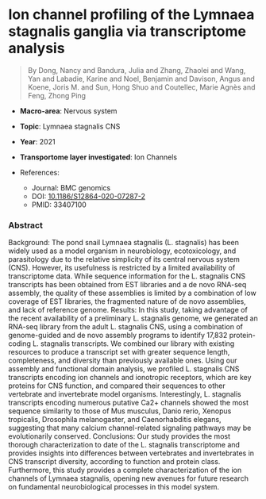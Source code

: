 # Ion channel profiling of the Lymnaea stagnalis ganglia via transcriptome analysis

> By Dong, Nancy and Bandura, Julia and Zhang, Zhaolei and Wang, Yan and Labadie, Karine and Noel, Benjamin and Davison, Angus and Koene, Joris M. and Sun, Hong Shuo and Coutellec, Marie Agnès and Feng, Zhong Ping

- **Macro-area**: Nervous system
- **Topic**: Lymnaea stagnalis CNS
- **Year**: 2021
- **Transportome layer investigated**: Ion Channels

- References:
  - Journal: BMC genomics
  - DOI: [10.1186/S12864-020-07287-2](https://doi.org/10.1186/S12864-020-07287-2)
  - PMID: 33407100

### Abstract

Background: The pond snail Lymnaea stagnalis (L. stagnalis) has been widely used as a model organism in neurobiology, ecotoxicology, and parasitology due to the relative simplicity of its central nervous system (CNS). However, its usefulness is restricted by a limited availability of transcriptome data. While sequence information for the L. stagnalis CNS transcripts has been obtained from EST libraries and a de novo RNA-seq assembly, the quality of these assemblies is limited by a combination of low coverage of EST libraries, the fragmented nature of de novo assemblies, and lack of reference genome. Results: In this study, taking advantage of the recent availability of a preliminary L. stagnalis genome, we generated an RNA-seq library from the adult L. stagnalis CNS, using a combination of genome-guided and de novo assembly programs to identify 17,832 protein-coding L. stagnalis transcripts. We combined our library with existing resources to produce a transcript set with greater sequence length, completeness, and diversity than previously available ones. Using our assembly and functional domain analysis, we profiled L. stagnalis CNS transcripts encoding ion channels and ionotropic receptors, which are key proteins for CNS function, and compared their sequences to other vertebrate and invertebrate model organisms. Interestingly, L. stagnalis transcripts encoding numerous putative Ca2+ channels showed the most sequence similarity to those of Mus musculus, Danio rerio, Xenopus tropicalis, Drosophila melanogaster, and Caenorhabditis elegans, suggesting that many calcium channel-related signaling pathways may be evolutionarily conserved. Conclusions: Our study provides the most thorough characterization to date of the L. stagnalis transcriptome and provides insights into differences between vertebrates and invertebrates in CNS transcript diversity, according to function and protein class. Furthermore, this study provides a complete characterization of the ion channels of Lymnaea stagnalis, opening new avenues for future research on fundamental neurobiological processes in this model system.
